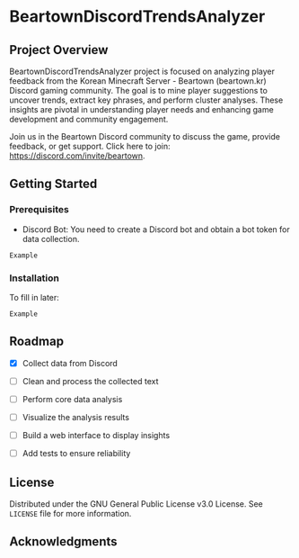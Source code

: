 # BeartownDiscordTrendsAnalyzer
## Project Overview

BeartownDiscordTrendsAnalyzer project is focused on analyzing player feedback from the Korean Minecraft Server - Beartown (beartown.kr) Discord gaming community. The goal is to mine player suggestions to uncover trends, extract key phrases, and perform cluster analyses. These insights are pivotal in understanding player needs and enhancing game development and community engagement.

Join us in the Beartown Discord community to discuss the game, provide feedback, or get support. Click here to join: https://discord.com/invite/beartown.

## Getting Started

### Prerequisites

* Discord Bot: You need to create a Discord bot and obtain a bot token for data collection.

```
Example
```

### Installation

To fill in later:

```
Example
```

## Roadmap

- [x] Collect data from Discord
  
- [ ] Clean and process the collected text
- [ ] Perform core data analysis
- [ ] Visualize the analysis results
- [ ] Build a web interface to display insights
- [ ] Add tests to ensure reliability

## License

Distributed under the GNU General Public License v3.0 License. See `LICENSE` file for more information.

## Acknowledgments
